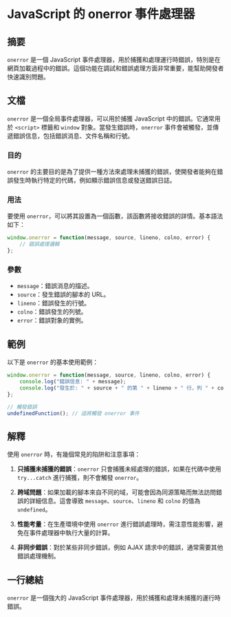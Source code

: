 <!--
Meta Description: # JavaScript 的 onerror 事件處理器 ## 摘要 `onerror` 是一個 JavaScript 事件處理器，用於捕獲和處理運行時錯誤，特別是在網頁加載過程中的錯誤。這個功能在調試和錯誤處理方面非常重要，能幫助開發者快速識別問題。 ## 文檔 `onerror` 是一個全局事件...
Meta Keywords: onerror, javascript, message, source, lineno
-->

# JavaScript 的 onerror 事件處理器

## 摘要
`onerror` 是一個 JavaScript 事件處理器，用於捕獲和處理運行時錯誤，特別是在網頁加載過程中的錯誤。這個功能在調試和錯誤處理方面非常重要，能幫助開發者快速識別問題。

## 文檔
`onerror` 是一個全局事件處理器，可以用於捕獲 JavaScript 中的錯誤。它通常用於 `<script>` 標籤和 `window` 對象。當發生錯誤時，`onerror` 事件會被觸發，並傳遞錯誤信息，包括錯誤消息、文件名稱和行號。

### 目的
`onerror` 的主要目的是為了提供一種方法來處理未捕獲的錯誤，使開發者能夠在錯誤發生時執行特定的代碼，例如顯示錯誤信息或發送錯誤日誌。

### 用法
要使用 `onerror`，可以將其設置為一個函數，該函數將接收錯誤的詳情。基本語法如下：

```javascript
window.onerror = function(message, source, lineno, colno, error) {
    // 錯誤處理邏輯
};
```

### 參數
- `message`：錯誤消息的描述。
- `source`：發生錯誤的腳本的 URL。
- `lineno`：錯誤發生的行號。
- `colno`：錯誤發生的列號。
- `error`：錯誤對象的實例。

## 範例
以下是 `onerror` 的基本使用範例：

```javascript
window.onerror = function(message, source, lineno, colno, error) {
    console.log("錯誤信息: " + message);
    console.log("發生於: " + source + " 的第 " + lineno + " 行，列 " + colno);
};

// 觸發錯誤
undefinedFunction(); // 這將觸發 onerror 事件
```

## 解釋
使用 `onerror` 時，有幾個常見的陷阱和注意事項：

1. **只捕獲未捕獲的錯誤**：`onerror` 只會捕獲未經處理的錯誤，如果在代碼中使用 `try...catch` 進行捕獲，則不會觸發 `onerror`。

2. **跨域問題**：如果加載的腳本來自不同的域，可能會因為同源策略而無法訪問錯誤的詳細信息。這會導致 `message`、`source`、`lineno` 和 `colno` 的值為 `undefined`。

3. **性能考量**：在生產環境中使用 `onerror` 進行錯誤處理時，需注意性能影響，避免在事件處理器中執行大量的計算。

4. **非同步錯誤**：對於某些非同步錯誤，例如 AJAX 請求中的錯誤，通常需要其他錯誤處理機制。

## 一行總結
`onerror` 是一個強大的 JavaScript 事件處理器，用於捕獲和處理未捕獲的運行時錯誤。